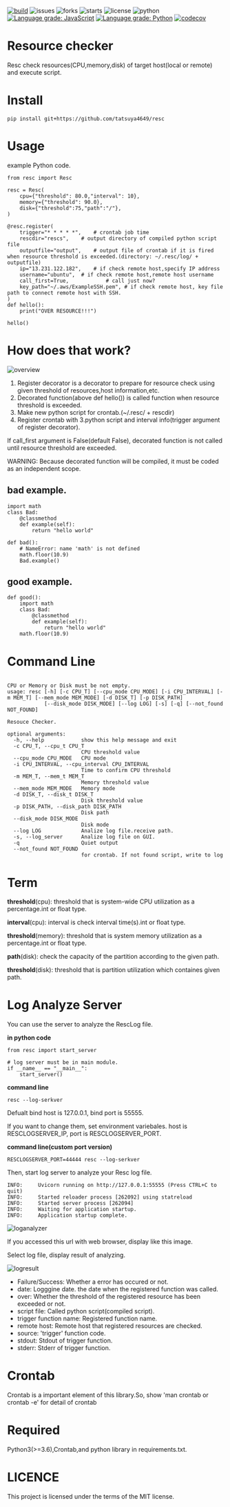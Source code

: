 [![build](https://github.com/tatsuya4649/resc/actions/workflows/build.yml/badge.svg)](https://github.com/tatsuya4649/resc/actions/workflows/build.yml)
![issues](https://img.shields.io/github/issues/tatsuya4649/resc)
![forks](https://img.shields.io/github/forks/tatsuya4649/resc)
![starts](https://img.shields.io/github/stars/tatsuya4649/resc)
![license](https://img.shields.io/github/license/tatsuya4649/resc)
![python](https://img.shields.io/badge/python-3.6%7C3.7%7C3.8%7C3.9-blue)
[![Language grade: JavaScript](https://img.shields.io/lgtm/grade/javascript/g/tatsuya4649/resc.svg?logo=lgtm&logoWidth=18)](https://lgtm.com/projects/g/tatsuya4649/resc/context:javascript)
[![Language grade: Python](https://img.shields.io/lgtm/grade/python/g/tatsuya4649/resc.svg?logo=lgtm&logoWidth=18)](https://lgtm.com/projects/g/tatsuya4649/resc/context:python)
[![codecov](https://codecov.io/gh/tatsuya4649/resc/branch/master/graph/badge.svg?token=G0DYPGWLKA)](https://codecov.io/gh/tatsuya4649/resc)

# Resource checker

Resc check resources(CPU,memory,disk) of target host(local or remote) and execute script.

# Install

```
pip install git+https://github.com/tatsuya4649/resc

```

# Usage

example Python code.

```kkkkkkkkkkkkkkk
from resc import Resc

resc = Resc(
	cpu={"threshold": 80.0,"interval": 10},
	memory={"threshold": 90.0},
	disk={"threshold":75,"path":"/"},
)

@resc.register(
	trigger="* * * * *",	# crontab job time
	rescdir="rescs",	# output directory of compiled python script file
	outputfile="output",	# output file of crontab if it is fired when resource threshold is exceeded.(directory: ~/.resc/log/ + outputfile)
	ip="13.231.122.182",	# if check remote host,specify IP address
	username="ubuntu",	# if check remote host,remote host username
	call_first=True,			# call just now?
	key_path="~/.aws/ExampleSSH.pem", # if check remote host, key file path to connect remote host with SSH.
)
def hello():
	print("OVER RESOURCE!!!")

hello()
```

# How does that work?

![overview](docs/assets/resc_overview.png)

1. Register decorator is a decorator to prepare for resource check using given threshold of resources,host information,etc.
2. Decorated function(above def hello()) is called function when resource threshold is exceeded.
3. Make new python script for crontab.(~/.resc/ + rescdir)
4. Register crontab with 3.python script and interval info(trigger argument of register decorator).

If call_first argument is False(default False), decorated function is not called until resource threshold are exceeded.

WARNING: Because decorated function will be compiled, it must be coded as an independent scope.

## bad example.

```
import math
class Bad:
	@classmethod
	def example(self):
		return "hello world"

def bad():
	# NameError: name 'math' is not defined
	math.floor(10.9)
	Bad.example()
```

## good example.

```
def good():
	import math
	class Bad:
		@classmethod
		def example(self):
			return "hello world"
	math.floor(10.9)
```

# Command Line

```

CPU or Memory or Disk must be not empty.
usage: resc [-h] [-c CPU_T] [--cpu_mode CPU_MODE] [-i CPU_INTERVAL] [-m MEM_T] [--mem_mode MEM_MODE] [-d DISK_T] [-p DISK_PATH]
            [--disk_mode DISK_MODE] [--log LOG] [-s] [-q] [--not_found NOT_FOUND]

Resouce Checker.

optional arguments:
  -h, --help            show this help message and exit
  -c CPU_T, --cpu_t CPU_T
                        CPU threshold value
  --cpu_mode CPU_MODE   CPU mode
  -i CPU_INTERVAL, --cpu_interval CPU_INTERVAL
                        Time to confirm CPU threshold
  -m MEM_T, --mem_t MEM_T
                        Memory threshold value
  --mem_mode MEM_MODE   Memory mode
  -d DISK_T, --disk_t DISK_T
                        Disk threshold value
  -p DISK_PATH, --disk_path DISK_PATH
                        Disk path
  --disk_mode DISK_MODE
                        Disk mode
  --log LOG             Analize log file.receive path.
  -s, --log_server      Analize log file on GUI.
  -q                    Quiet output
  --not_found NOT_FOUND
                        for crontab. If not found script, write to log

```

# Term

**threshold**(cpu):  threshold that is system-wide CPU utilization as a percentage.int or float type.

**interval**(cpu): interval is check interval time(s).int or float type.

**threshold**(memory): threshold that is system memory utilization as a percentage.int or float type.

**path**(disk): check the capacity of the partition according to the given path.

**threshold**(disk): threshold that is partition utilization which containes given path.


# Log Analyze Server

You can use the server to analyze the RescLog file.

**in python code**

```
from resc import start_server

# log server must be in main module.
if __name__ == "__main__":
    start_server()
```

**command line**

```
resc --log-serkver
```

Defualt bind host is 127.0.0.1, bind port is 55555.

If you want to change them, set environment variebales. host is RESCLOGSERVER_IP, port is RESCLOGSERVER_PORT.

**command line(custom port version)**

```
RESCLOGSERVER_PORT=44444 resc --log-serkver
```

Then, start log server to analyze your Resc log file.

```
INFO:     Uvicorn running on http://127.0.0.1:55555 (Press CTRL+C to quit)
INFO:     Started reloader process [262092] using statreload
INFO:     Started server process [262094]
INFO:     Waiting for application startup.
INFO:     Application startup complete.
```

![loganalyzer](docs/assets/loganalyzer.png)

If you accessed this url with web browser, display like this image.

Select log file, display result of analyzing.

![logresult](docs/assets/logresult.png)

* Failure/Success: Whether a error has occured or not.
* date: Logggine date. the date when the registered function was called.
* over: Whether the threshold of the registered resource has been exceeded or not.
* script file: Called python script(compiled script).
* trigger function name: Registered function name.
* remote host: Remote host that registered resources are checked.
* source: 'trigger' function code.
* stdout: Stdout of trigger function.
* stderr: Stderr of trigger function.

# Crontab

Crontab is a important element of this library.So, show 'man crontab or crontab -e' for detail of crontab

# Required

Python3(>=3.6),Crontab,and python library in requirements.txt.

# LICENCE

This project is licensed under the terms of the MIT license.


